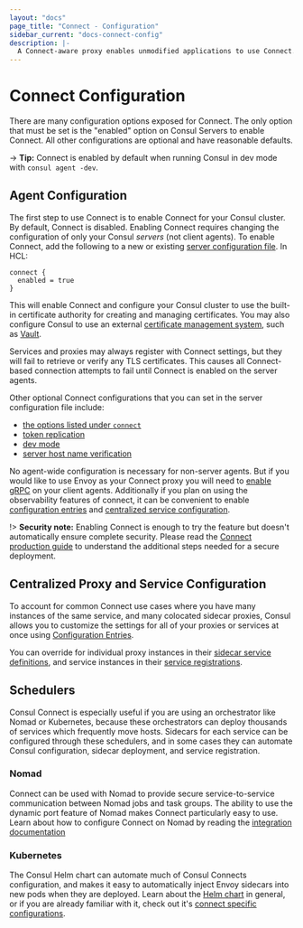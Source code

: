 ```yaml
---
layout: "docs"
page_title: "Connect - Configuration"
sidebar_current: "docs-connect-config"
description: |-
  A Connect-aware proxy enables unmodified applications to use Connect. A per-service proxy sidecar transparently handles inbound and outbound service connections, automatically wrapping and verifying TLS connections.
---
```


# Connect Configuration

There are many configuration options exposed for Connect. The only option
that must be set is the "enabled" option on Consul Servers to enable Connect.
All other configurations are optional and have reasonable defaults.

-> **Tip:** Connect is enabled by default when running Consul in
dev mode with `consul agent -dev`.

## Agent Configuration

The first step to use Connect is to enable Connect for your Consul
cluster. By default, Connect is disabled. Enabling Connect requires changing
the configuration of only your Consul _servers_ (not client agents). To enable
Connect, add the following to a new or existing
[server configuration file](/docs/agent/options.html). In HCL:

```hcl
connect {
  enabled = true
}
```

This will enable Connect and configure your Consul cluster to use the
built-in certificate authority for creating and managing certificates.
You may also configure Consul to use an external
[certificate management system](/docs/connect/ca.html), such as
[Vault](https://vaultproject.io).

Services and proxies may always register with Connect settings, but they will
fail to retrieve or verify any TLS certificates. This causes all Connect-based
connection attempts to fail until Connect is enabled on the server agents.

Other optional Connect configurations that you can set in the server
configuration file include:

- [the options listed under `connect`](/docs/agent/options.html#connect)
- [token replication](/docs/agent/options.html#acl_tokens_replication)
- [dev mode](/docs/agent/options.html#_dev)
- [server host name verification](/docs/agent/options.html#verify_server_hostname)

No agent-wide configuration is necessary for non-server agents. But if you would
like to use Envoy as your Connect proxy you will need to [enable
gRPC](/docs/agent/options.html#grpc_port) on your client agents. Additionally if
you plan on using the observability features of connect, it can be convenient to
enable [configuration entries](/docs/agent/options.html#config_entries) and
[centralized service
configuration](/docs/agent/options.html#enable_central_service_config).

!> **Security note:** Enabling Connect is enough to try the feature but doesn't
automatically ensure complete security. Please read the [Connect production
guide](/docs/guides/connect-production.html) to understand the additional steps
needed for a secure deployment.

## Centralized Proxy and Service Configuration

To account for common Connect use cases where you have many instances of the
same service, and many colocated sidecar proxies, Consul allows you to customize
the settings for all of your proxies or services at once using [Configuration
Entries](/docs/agent/config_entries.html).

You can override for individual proxy instances in their [sidecar service
definitions](/docs/connect/proxies/sidecar-service.html#sidecar-service-defaults),
and service instances in their [service
registrations](/docs/agent/services.html).

## Schedulers

Consul Connect is especially useful if you are using an orchestrator like Nomad
or Kubernetes, because these orchestrators can deploy thousands of services
which frequently move hosts. Sidecars for each service can be configured through
these schedulers, and in some cases they can automate Consul configuration,
sidecar deployment, and service registration.

### Nomad

Connect can be used with Nomad to provide secure service-to-service
communication between Nomad jobs and task groups. The ability to use the dynamic
port feature of Nomad makes Connect particularly easy to use. Learn about how to
configure Connect on Nomad by reading the
[integration documentation](/docs/connect/platform/nomad.html)

### Kubernetes

The Consul Helm chart can automate much of Consul Connects configuration, and
makes it easy to automatically inject Envoy sidecars into new pods when they are
deployed. Learn about the [Helm chart](/docs/platform/k8s/helm.html) in general,
or if you are already familiar with it, check out it's
[connect specific configurations](/docs/platform/k8s/connect.html).
